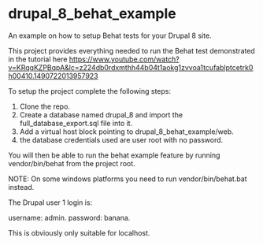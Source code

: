 # drupal_8_behat_example
An example on how to setup Behat tests for your Drupal 8 site.

This project provides everything needed to run the Behat test demonstrated in the tutorial here https://www.youtube.com/watch?v=KRqqKZPBqpA&lc=z224db0rdxmthh44b04t1aokg1zvvoa1tcufablptcetrk0h00410.1490722013957923

To setup the project complete the following steps:

1) Clone the repo.
2) Create a database named drupal_8 and import the full_database_export.sql file into it.
3) Add a virtual host block pointing to drupal_8_behat_example/web.
3) the database credentials used are user root with no password.

You will then be able to run the behat example feature by running vendor/bin/behat from the project root.

NOTE: On some windows platforms you need to run vendor/bin/behat.bat instead.

The Drupal user 1 login is:

username: admin.
password: banana.

This is obviously only suitable for localhost.
